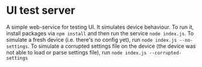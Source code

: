 # UI test server

A simple web-service for testing UI. It simulates device behaviour.
To run it, install packages via `npm install` and then run the service `node index.js`.
To simulate a fresh device (i.e. there's no config yet), run `node index.js --no-settings`. 
To simulate a corrupted settings file on the device (the device was not able to load or parse settings file), run `node index.js --corrupted-settings`